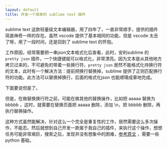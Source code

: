 ```yaml
---
layout: default
title: 开发一个简单的 sublime text 插件
---
```


sublime text 这款轻量级文本编辑器，用了四年了，一直非常顺手，提供的插件简直神奇一样的存在。虽然 vscode 提供了基本相同的功能，但是 vscode 太丑了呀，用了一段时间，还是回到了 sublime text 的怀抱。

工作原因，经常需要把一串json文本格式化后查看，此时，安利sublime 的 `pretty json` 插件，一个快捷键就可以格式化，非常漂亮。因为文本是从其他地方拷贝过来的，不可避免的带着一些换行符，`pretty json` 居然不能格式化待换行符的文本，此时有一个解决方法：提前把换行替换掉，sublime 提供了正则匹配换行符的功能。此方法可以替换掉换行，后面的格式化json 也能顺理成章地完成。

下面要说但是了。

但是，在做替换换行符之前，可能在做其他的替换操作，比如把 aaaaa 替换为 bbbbb ，这时，就需要在替换页面把 aaaaa 删除，添加 \n，把 bbbbb 删除，再执行替换操作。

这种方式虽然能解决，针对这么一个完全是重复性的工作，居然需要这么多次操作，不能忍。然后就想到自己开发一款属于我自己的插件，来执行这个操作，想想任务可能非常艰巨，搜索之后，发现并没有想象中的困难，[参考原文](https://jingyan.baidu.com/article/86f4a73e889e4137d6526911.html) ，需要一些python 基础，

